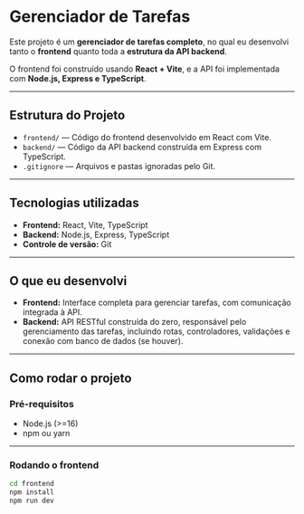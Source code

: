 # Gerenciador de Tarefas

Este projeto é um **gerenciador de tarefas completo**, no qual eu desenvolvi tanto o **frontend** quanto toda a **estrutura da API backend**.

O frontend foi construído usando **React + Vite**, e a API foi implementada com **Node.js, Express e TypeScript**.

---

## Estrutura do Projeto

- `frontend/` — Código do frontend desenvolvido em React com Vite.
- `backend/` — Código da API backend construída em Express com TypeScript.
- `.gitignore` — Arquivos e pastas ignoradas pelo Git.

---

## Tecnologias utilizadas

- **Frontend:** React, Vite, TypeScript
- **Backend:** Node.js, Express, TypeScript
- **Controle de versão:** Git

---

## O que eu desenvolvi

- **Frontend:** Interface completa para gerenciar tarefas, com comunicação integrada à API.
- **Backend:** API RESTful construída do zero, responsável pelo gerenciamento das tarefas, incluindo rotas, controladores, validações e conexão com banco de dados (se houver).

---

## Como rodar o projeto

### Pré-requisitos

- Node.js (>=16)
- npm ou yarn

---

### Rodando o frontend

```bash
cd frontend
npm install
npm run dev
